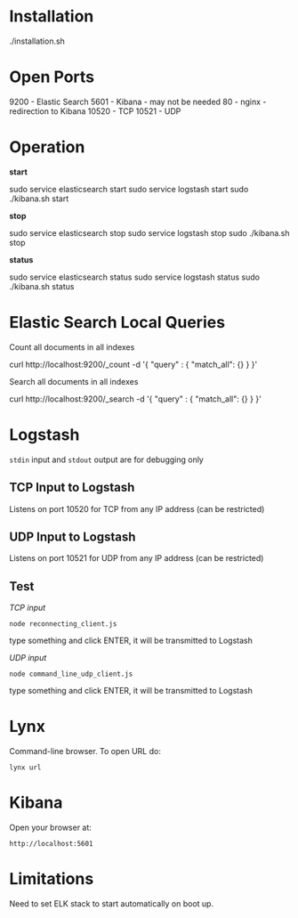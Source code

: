 Installation
============
./installation.sh

Open Ports
==========
9200 - Elastic Search
5601 - Kibana - may not be needed
80 - nginx - redirection to Kibana
10520 - TCP
10521 - UDP

Operation
=========
**start**

sudo service elasticsearch start
sudo service logstash start
sudo ./kibana.sh start 

**stop**

sudo service elasticsearch stop
sudo service logstash stop
sudo ./kibana.sh stop

**status**

sudo service elasticsearch status
sudo service logstash status
sudo ./kibana.sh status

Elastic Search Local Queries
============================

Count all documents in all indexes

curl http://localhost:9200/_count -d '{ "query" : { "match_all": {}  }   }'

Search all documents in all indexes

curl http://localhost:9200/_search -d '{ "query" : { "match_all": {}  }   }'

Logstash
========
`stdin` input and `stdout` output are for debugging only

TCP Input to Logstash
---------------------

Listens on port 10520 for TCP from any IP address (can be restricted)

UDP Input to Logstash
---------------------

Listens on port 10521 for UDP from any IP address (can be restricted)

Test
----

*TCP input*

    node reconnecting_client.js

type something and click ENTER, it will be transmitted to Logstash

*UDP input*

    node command_line_udp_client.js

type something and click ENTER, it will be transmitted to Logstash

Lynx
====
Command-line browser. To open URL do:

    lynx url

Kibana
======
Open your browser at:

    http://localhost:5601

Limitations
===========
Need to set ELK stack to start automatically on boot up.